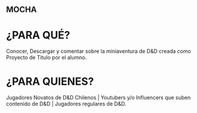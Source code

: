 ## MOCHA
# ¿PARA QUÉ?
Conocer, Descargar y comentar sobre la miniaventura de D&amp;D creada como Proyecto de Título por el alumno.

# ¿PARA QUIENES?
Jugadores Novatos de D&amp;D Chilenos | Youtubers y/o Influencers que suben contenido de D&amp;D | Jugadores regulares de D&amp;D.
